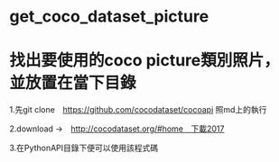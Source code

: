 # get_coco_dataset_picture
# 找出要使用的coco picture類別照片，並放置在當下目錄

1.先git clone　https://github.com/cocodataset/cocoapi
照md上的執行

2.download →　http://cocodataset.org/#home　下載2017

3.在PythonAPI目錄下便可以使用該程式碼


